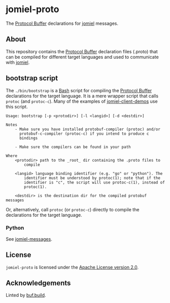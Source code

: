 # jomiel-proto

The [Protocol Buffer] declarations for [jomiel] messages.

## About

This repository contains the [Protocol Buffer] declaration files
(.proto) that can be compiled for different target languages and used to
communicate with [jomiel].

## bootstrap script

The `./bin/bootstrap` is a [Bash] script for compiling the [Protocol
Buffer] declarations for the target language. It is a mere wrapper
script that calls `protoc` (and `protoc-c`). Many of the examples of
[jomiel-client-demos] use this script.

```text
Usage: bootstrap [-p <protodir>] [-l <langid>] [-d <destdir>]

Notes
    - Make sure you have installed protobuf-compiler (protoc) and/or
      protobuf-c-compiler (protoc-c) if you intend to produce c
      bindings

    - Make sure the compilers can be found in your path

Where
    <protodir> path to the _root_ dir containing the .proto files to
        compile

    <langid> language binding identifier (e.g. "go" or "python"). The
        identifier must be understood by protoc(1); note that if the
        identifier is "c", the script will use protoc-c(1), instead of
        protoc(1).

    <destdir> is the destination dir for the compiled protobuf messages
```

Or, alternatively, call `protoc` (or `protoc-c`) directly to compile the
declarations for the target language.

[jomiel-client-demos]: https://github.com/guendto/jomiel-client-demos
[protocol buffer]: https://developers.google.com/protocol-buffers/
[jomiel]: https://github.com/guendto/jomiel/
[bash]: https://www.gnu.org/software/bash/

### Python

See [jomiel-messages].

[jomiel-messages]: https://github.com/guendto/jomiel-messages

## License

`jomiel-proto` is licensed under the [Apache License version
2.0][aplv2].

[aplv2]: https://www.tldrlegal.com/l/apache2

## Acknowledgements

Linted by [buf.build].

[buf.build]: https://github.com/bufbuild/buf

